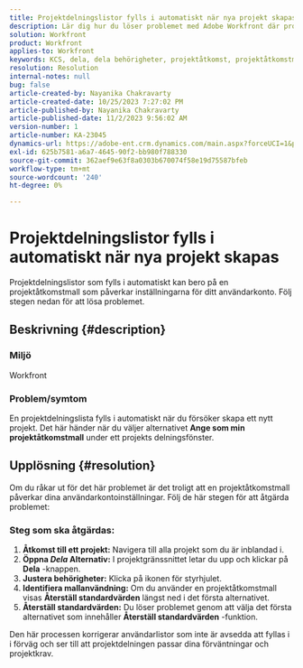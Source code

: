 ```yaml
---
title: Projektdelningslistor fylls i automatiskt när nya projekt skapas
description: Lär dig hur du löser problemet med Adobe Workfront där projektdelningslistor automatiskt fylls i i förväg när du skapar nya projekt.
solution: Workfront
product: Workfront
applies-to: Workfront
keywords: KCS, dela, dela behörigheter, projektåtkomst, projektåtkomstmall, Workfront
resolution: Resolution
internal-notes: null
bug: false
article-created-by: Nayanika Chakravarty
article-created-date: 10/25/2023 7:27:02 PM
article-published-by: Nayanika Chakravarty
article-published-date: 11/2/2023 9:56:02 AM
version-number: 1
article-number: KA-23045
dynamics-url: https://adobe-ent.crm.dynamics.com/main.aspx?forceUCI=1&pagetype=entityrecord&etn=knowledgearticle&id=a3a23476-6c73-ee11-9ae7-6045bd006295
exl-id: 625b7581-a6a7-4645-90f2-bb980f788330
source-git-commit: 362aef9e63f8a0303b670074f58e19d75587bfeb
workflow-type: tm+mt
source-wordcount: '240'
ht-degree: 0%

---
```


# Projektdelningslistor fylls i automatiskt när nya projekt skapas


Projektdelningslistor som fylls i automatiskt kan bero på en projektåtkomstmall som påverkar inställningarna för ditt användarkonto. Följ stegen nedan för att lösa problemet.

## Beskrivning {#description}


### <b>Miljö</b>

Workfront

### <b>Problem/symtom</b>

En projektdelningslista fylls i automatiskt när du försöker skapa ett nytt projekt. Det här händer när du väljer alternativet <b>Ange som min projektåtkomstmall</b> under ett projekts delningsfönster.


## Upplösning {#resolution}


Om du råkar ut för det här problemet är det troligt att en projektåtkomstmall påverkar dina användarkontoinställningar. Följ de här stegen för att åtgärda problemet:

### Steg som ska åtgärdas:  

1. <b>Åtkomst till ett projekt:</b> Navigera till alla projekt som du är inblandad i.
2. <b>Öppna *Dela* Alternativ:</b> I projektgränssnittet letar du upp och klickar på <b>Dela</b> -knappen.
3. <b>Justera behörigheter:</b> Klicka på ikonen för styrhjulet.
4. <b>Identifiera mallanvändning:</b> Om du använder en projektåtkomstmall visas <b>Återställ standardvärden</b> längst ned i det första alternativet.
5. <b>Återställ standardvärden:</b> Du löser problemet genom att välja det första alternativet som innehåller <b>Återställ standardvärden</b> -funktion.


Den här processen korrigerar användarlistor som inte är avsedda att fyllas i i förväg och ser till att projektdelningen passar dina förväntningar och projektkrav.
